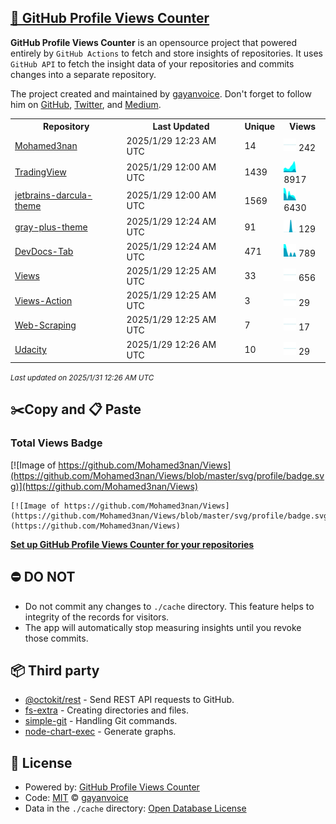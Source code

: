 ## [🚀 GitHub Profile Views Counter](https://github.com/gayanvoice/github-profile-views-counter)
**GitHub Profile Views Counter** is an opensource project that powered entirely by  `GitHub Actions` to fetch and store insights of repositories.
It uses `GitHub API` to fetch the insight data of your repositories and commits changes into a separate repository.

The project created and maintained by [gayanvoice](https://github.com/gayanvoice). Don't forget to follow him on [GitHub](https://github.com/gayanvoice), [Twitter](https://twitter.com/gayanvoice), and [Medium](https://gayanvoice.medium.com/).

<table>
	<tr>
		<th>
			Repository
		</th>
		<th>
			Last Updated
		</th>
		<th>
			Unique
		</th>
		<th>
			Views
		</th>
	</tr>
	<tr>
		<td>
			<a href="https://github.com/Mohamed3nan/Views/tree/master/readme/660369026/week.md">
				Mohamed3nan
			</a>
		</td>
		<td>
			2025/1/29 12:23 AM UTC
		</td>
		<td>
			14
		</td>
		<td>
			<img alt="Response time graph" src="https://github.com/Mohamed3nan/Views/raw/master/graph/660369026/small/week.png" height="20"> 242
		</td>
	</tr>
	<tr>
		<td>
			<a href="https://github.com/Mohamed3nan/Views/tree/master/readme/645085674/week.md">
				TradingView
			</a>
		</td>
		<td>
			2025/1/29 12:00 AM UTC
		</td>
		<td>
			1439
		</td>
		<td>
			<img alt="Response time graph" src="https://github.com/Mohamed3nan/Views/raw/master/graph/645085674/small/week.png" height="20"> 8917
		</td>
	</tr>
	<tr>
		<td>
			<a href="https://github.com/Mohamed3nan/Views/tree/master/readme/373696447/week.md">
				jetbrains-darcula-theme
			</a>
		</td>
		<td>
			2025/1/29 12:00 AM UTC
		</td>
		<td>
			1569
		</td>
		<td>
			<img alt="Response time graph" src="https://github.com/Mohamed3nan/Views/raw/master/graph/373696447/small/week.png" height="20"> 6430
		</td>
	</tr>
	<tr>
		<td>
			<a href="https://github.com/Mohamed3nan/Views/tree/master/readme/376131882/week.md">
				gray-plus-theme
			</a>
		</td>
		<td>
			2025/1/29 12:24 AM UTC
		</td>
		<td>
			91
		</td>
		<td>
			<img alt="Response time graph" src="https://github.com/Mohamed3nan/Views/raw/master/graph/376131882/small/week.png" height="20"> 129
		</td>
	</tr>
	<tr>
		<td>
			<a href="https://github.com/Mohamed3nan/Views/tree/master/readme/376501849/week.md">
				DevDocs-Tab
			</a>
		</td>
		<td>
			2025/1/29 12:24 AM UTC
		</td>
		<td>
			471
		</td>
		<td>
			<img alt="Response time graph" src="https://github.com/Mohamed3nan/Views/raw/master/graph/376501849/small/week.png" height="20"> 789
		</td>
	</tr>
	<tr>
		<td>
			<a href="https://github.com/Mohamed3nan/Views/tree/master/readme/663241116/week.md">
				Views
			</a>
		</td>
		<td>
			2025/1/29 12:25 AM UTC
		</td>
		<td>
			33
		</td>
		<td>
			<img alt="Response time graph" src="https://github.com/Mohamed3nan/Views/raw/master/graph/663241116/small/week.png" height="20"> 656
		</td>
	</tr>
	<tr>
		<td>
			<a href="https://github.com/Mohamed3nan/Views/tree/master/readme/663241283/week.md">
				Views-Action
			</a>
		</td>
		<td>
			2025/1/29 12:25 AM UTC
		</td>
		<td>
			3
		</td>
		<td>
			<img alt="Response time graph" src="https://github.com/Mohamed3nan/Views/raw/master/graph/663241283/small/week.png" height="20"> 29
		</td>
	</tr>
	<tr>
		<td>
			<a href="https://github.com/Mohamed3nan/Views/tree/master/readme/511187280/week.md">
				Web-Scraping
			</a>
		</td>
		<td>
			2025/1/29 12:25 AM UTC
		</td>
		<td>
			7
		</td>
		<td>
			<img alt="Response time graph" src="https://github.com/Mohamed3nan/Views/raw/master/graph/511187280/small/week.png" height="20"> 17
		</td>
	</tr>
	<tr>
		<td>
			<a href="https://github.com/Mohamed3nan/Views/tree/master/readme/468873221/week.md">
				Udacity
			</a>
		</td>
		<td>
			2025/1/29 12:26 AM UTC
		</td>
		<td>
			10
		</td>
		<td>
			<img alt="Response time graph" src="https://github.com/Mohamed3nan/Views/raw/master/graph/468873221/small/week.png" height="20"> 29
		</td>
	</tr>
</table>

<small><i>Last updated on 2025/1/31 12:26 AM UTC</i></small>

## ✂️Copy and 📋 Paste
### Total Views Badge
[![Image of https://github.com/Mohamed3nan/Views](https://github.com/Mohamed3nan/Views/blob/master/svg/profile/badge.svg)](https://github.com/Mohamed3nan/Views)

```readme
[![Image of https://github.com/Mohamed3nan/Views](https://github.com/Mohamed3nan/Views/blob/master/svg/profile/badge.svg)](https://github.com/Mohamed3nan/Views)
```
[**Set up GitHub Profile Views Counter for your repositories**](https://github.com/gayanvoice/github-profile-views-counter)
## ⛔ DO NOT
- Do not commit any changes to `./cache` directory. This feature helps to integrity of the records for visitors.
- The app will automatically stop measuring insights until you revoke those commits.
## 📦 Third party

- [@octokit/rest](https://www.npmjs.com/package/@octokit/rest) - Send REST API requests to GitHub.
- [fs-extra](https://www.npmjs.com/package/fs-extra) - Creating directories and files.
- [simple-git](https://www.npmjs.com/package/simple-git) - Handling Git commands.
- [node-chart-exec](https://www.npmjs.com/package/node-chart-exec) - Generate graphs.
## 📄 License
- Powered by: [GitHub Profile Views Counter](https://github.com/gayanvoice/github-profile-views-counter)
- Code: [MIT](./LICENSE) © [gayanvoice](https://github.com/gayanvoice)
- Data in the `./cache` directory: [Open Database License](https://opendatacommons.org/licenses/odbl/1-0/)